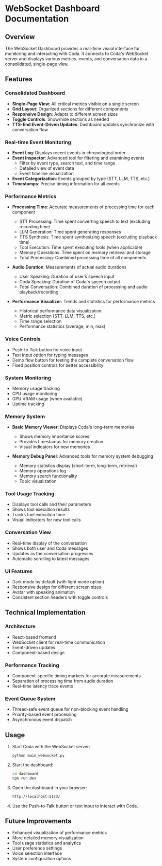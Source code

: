 # WebSocket Dashboard Documentation

## Overview

The WebSocket Dashboard provides a real-time visual interface for monitoring and interacting with Coda. It connects to Coda's WebSocket server and displays various metrics, events, and conversation data in a consolidated, single-page view.

## Features

### Consolidated Dashboard

- **Single-Page View**: All critical metrics visible on a single screen
- **Grid Layout**: Organized sections for different components
- **Responsive Design**: Adapts to different screen sizes
- **Toggle Controls**: Show/hide sections as needed
- **TTS-End Event-Driven Updates**: Dashboard updates synchronize with conversation flow

### Real-time Event Monitoring

- **Event Log**: Displays recent events in chronological order
- **Event Inspector**: Advanced tool for filtering and examining events
  - Filter by event type, search text, and time range
  - Detailed view of event data
  - Event timeline visualization
- **Event Categorization**: Events grouped by type (STT, LLM, TTS, etc.)
- **Timestamps**: Precise timing information for all events

### Performance Metrics

- **Processing Time**: Accurate measurements of processing time for each component
  - STT Processing: Time spent converting speech to text (excluding recording time)
  - LLM Generation: Time spent generating responses
  - TTS Synthesis: Time spent synthesizing speech (excluding playback time)
  - Tool Execution: Time spent executing tools (when applicable)
  - Memory Operations: Time spent on memory retrieval and storage
  - Total Processing: Combined processing time of all components

- **Audio Duration**: Measurements of actual audio durations
  - User Speaking: Duration of user's speech input
  - Coda Speaking: Duration of Coda's speech output
  - Total Conversation: Combined duration of processing and audio playback/recording

- **Performance Visualizer**: Trends and statistics for performance metrics
  - Historical performance data visualization
  - Metric selection (STT, LLM, TTS, etc.)
  - Time range selection
  - Performance statistics (average, min, max)

### Voice Controls

- Push-to-Talk button for voice input
- Text input option for typing messages
- Demo flow button for testing the complete conversation flow
- Fixed position controls for better accessibility

### System Monitoring

- Memory usage tracking
- CPU usage monitoring
- GPU VRAM usage (when available)
- Uptime tracking

### Memory System

- **Basic Memory Viewer**: Displays Coda's long-term memories
  - Shows memory importance scores
  - Provides timestamps for memory creation
  - Visual indicators for new memories

- **Memory Debug Panel**: Advanced tools for memory system debugging
  - Memory statistics display (short-term, long-term, retrieval)
  - Memory operations log
  - Memory search functionality
  - Topic visualization

### Tool Usage Tracking

- Displays tool calls and their parameters
- Shows tool execution results
- Tracks tool execution time
- Visual indicators for new tool calls

### Conversation View

- Real-time display of the conversation
- Shows both user and Coda messages
- Updates as the conversation progresses
- Automatic scrolling to latest messages

### UI Features

- Dark mode by default (with light mode option)
- Responsive design for different screen sizes
- Avatar with speaking animation
- Consistent section headers with toggle controls

## Technical Implementation

### Architecture

- React-based frontend
- WebSocket client for real-time communication
- Event-driven updates
- Component-based design

### Performance Tracking

- Component-specific timing markers for accurate measurements
- Separation of processing time from audio duration
- Real-time latency trace events

### Event Queue System

- Thread-safe event queue for non-blocking event handling
- Priority-based event processing
- Asynchronous event dispatch

## Usage

1. Start Coda with the WebSocket server:

   ```bash
   python main_websocket.py
   ```

2. Start the dashboard:

   ```bash
   cd dashboard
   npm run dev
   ```

3. Open the dashboard in your browser:

   ```bash
   http://localhost:5173/
   ```

4. Use the Push-to-Talk button or text input to interact with Coda.

## Future Improvements

- Enhanced visualization of performance metrics
- More detailed memory visualization
- Tool usage statistics and analytics
- User preference settings
- Voice selection interface
- System configuration options
